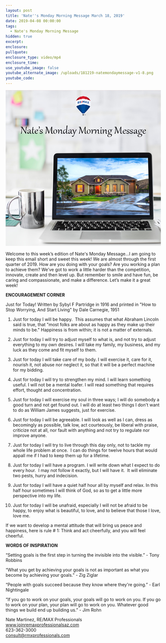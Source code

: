 ```yaml
---
layout: post
title: 'Nate''s Monday Morning Message March 18, 2019'
date: 2019-04-08 00:00:00
tags:
  - Nate's Monday Morning Message
hidden: true
excerpt:
enclosure:
pullquote:
enclosure_type: video/mp4
enclosure_time:
use_youtube_image: false
youtube_alternate_image: /uploads/181219-natemondaymessage-v1-8.png
youtube_code:
---
```


![](/uploads/181219-natemondaymessage-v1-7.png)

Welcome to this week’s edition of Nate's Monday Message…I am going to keep this email short and sweet this week! We are almost through the first quarter of 2019. How are you doing with your goals? Are you working a plan to achieve them? We’ve got to work a little harder than the competition, innovate, create and then level up. But remember to smile and have fun, be caring and compassionate, and make a difference. Let’s make it a great week!

**ENCOURAGEMENT CORNER**

Just for Today! Written by Sybyl F Partridge in 1916 and printed in "How to Stop Worrying, And Start Living" by Dale Carnegie, 1951

1. Just for today I will be happy.  This assumes that what Abraham Lincoln said is true, that "most folks are about as happy as they make up their minds to be." Happiness is from within; it is not a matter of externals.

2. Just for today I will try to adjust myself to what is, and not try to adjust everything to my own desires. I will take my family, my business, and my luck as they come and fit myself to them.

3. Just for today I will take care of my body. I will exercise it, care for it, nourish it, not abuse nor neglect it, so that it will be a perfect machine for my bidding.

4. Just for today I will try to strengthen my mind. I will learn something useful. I will not be a mental loafer. I will read something that requires effort, thought and concentration.

5. Just for today I will exercise my soul in three ways; I will do somebody a good turn and not get found out. I will do at least two things I don't want to do as William James suggests, just for exercise.

6. Just for today I will be agreeable. I will look as well as I can, dress as becomingly as possible, talk low, act courteously, be liberal with praise, criticize not at all, nor fault with anything and not try to regulate nor improve anyone.

7. Just for today I will try to live through this day only, not to tackle my whole life problem at once.  I can do things for twelve hours that would appall me if I had to keep them up for a lifetime.

8. Just for today I will have a program. I will write down what I expect to do every hour.  I may not follow it exactly, but I will have it.  It will eliminate two pests, hurry and indecision.

9. Just for today I will have a quiet half hour all by myself and relax. In this half hour sometimes I will think of God, so as to get a little more perspective into my life.

10. Just for today I will be unafraid, especially I will not be afraid to be happy, to enjoy what is beautiful, to love, and to believe that those I love, love me.

If we want to develop a mental attitude that will bring us peace and happiness, here is rule # 1: Think and act cheerfully, and you will feel cheerful.

**WORDS OF INSPIRATION**

“Setting goals is the first step in turning the invisible into the visible.” - Tony Robbins

“What you get by achieving your goals is not as important as what you become by achieving your goals.” - Zig Ziglar

“People with goals succeed because they know where they're going.” - Earl Nightingale

“If you go to work on your goals, your goals will go to work on you. If you go to work on your plan, your plan will go to work on you. Whatever good things we build end up building us.” - Jim Rohn

Nate Martinez, RE/MAX Professionals<br>www.joinremaxprofessionalsaz.com<br>623-362-3000<br>consult@rmxprofessionals.com
